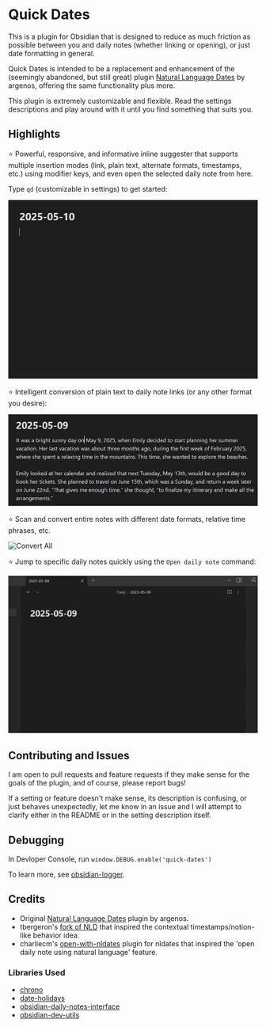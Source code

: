 # Quick Dates

This is a plugin for Obsidian that is designed to reduce as much friction as possible between you and daily notes (whether linking or opening), or just date formatting in general.

Quick Dates is intended to be a replacement and enhancement of the (seemingly abandoned, but still great) plugin [Natural Language Dates](https://github.com/argenos/nldates-obsidian) by argenos, offering the same functionality plus more.

This plugin is extremely customizable and flexible. Read the settings descriptions and play around with it until you find something that suits you.

## Highlights

⭐ Powerful, responsive, and informative inline suggester that supports multiple insertion modes (link, plain text, alternate formats, timestamps, etc.) using modifier keys, and even open the selected daily note from here.

Type `qd` (customizable in settings) to get started:

![Suggester Demo](assets/suggester-demo.gif)

⭐ Intelligent conversion of plain text to daily note links (or any other format you desire):

![Convert Individual](assets/convert-individual-demo.gif)

⭐ Scan and convert entire notes with different date formats, relative time phrases, etc.

![Convert All](assets/convert-all-demo.gif)

⭐ Jump to specific daily notes quickly using the `Open daily note` command:

![Open Daily Note](assets/open-daily-note-demo.gif)

## Contributing and Issues

I am open to pull requests and feature requests if they make sense for the goals of the plugin, and of course, please report bugs!

If a setting or feature doesn't make sense, its description is confusing, or just behaves unexpectedly, let me know in an issue and I will attempt to clarify either in the README or in the setting description itself.

## Debugging

In Devloper Console, run `window.DEBUG.enable('quick-dates')`

To learn more, see [obsidian-logger](https://github.com/AMC-Albert/obsidian-logger).

## Credits

- Original [Natural Language Dates](https://github.com/argenos/nldates-obsidian) plugin by argenos.
- tbergeron's [fork of NLD](https://github.com/tbergeron/obsidian-nldates-redux) that inspired the contextual timestamps/notion-like behavior idea.
- charliecm's [open-with-nldates](https://github.com/charliecm/obsidian-open-with-nldates) plugin for nldates that inspired the 'open daily note using natural language' feature.

### Libraries Used

- [chrono](https://github.com/wanasit/chrono)
- [date-holidays](https://github.com/commenthol/date-holidays)
- [obsidian-daily-notes-interface](https://github.com/liamcain/obsidian-daily-notes-interface)
- [obsidian-dev-utils](https://github.com/mnaoumov/obsidian-dev-utils)